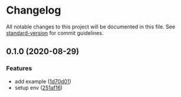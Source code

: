 # Changelog

All notable changes to this project will be documented in this file. See [standard-version](https://github.com/conventional-changelog/standard-version) for commit guidelines.

## 0.1.0 (2020-08-29)


### Features

* add example ([1d70d01](https://github.com/tensegrity666/x-check-app/commit/1d70d01e735d6312e4827c5980cfecd6c357cabd))
* setup env ([251af16](https://github.com/tensegrity666/x-check-app/commit/251af160b286732b09201c8b4497818b62825734))
